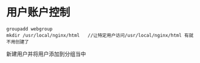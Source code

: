 # 用户账户控制
```Plain Text
groupadd webgroup
mkdir /usr/local/nginx/html   //让特定用户访问/usr/local/nginx/html 有就不用创建了
```
新建用户并将用户添加到分组当中

